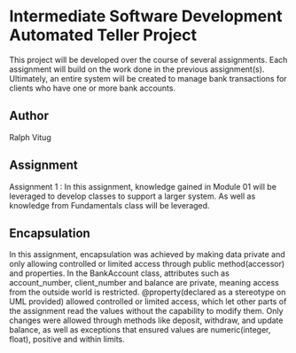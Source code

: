 # Intermediate Software Development Automated Teller Project
This project will be developed over the course of several assignments.  Each assignment will build on the work done in the previous assignment(s).  Ultimately, an entire system will be created to manage bank transactions for clients who have one or more bank accounts.

## Author
Ralph Vitug

## Assignment
Assignment 1 : In this assignment, knowledge gained in Module 01 will be leveraged to develop classes to support a larger system.
As well as knowledge from Fundamentals class will be leveraged.

## Encapsulation
In this assignment, encapsulation was achieved by making data private and only allowing controlled or limited access through public method(accessor) and properties. In the BankAccount class, attributes such as account_number, client_number and balance are private, meaning access from the outside world is restricted. @property(declared as a stereotype on UML provided) allowed controlled or limited access, which let other parts of the assignment read the values without the capability to modify them. Only changes were allowed through methods like deposit, withdraw, and update balance, as well as exceptions that ensured values are numeric(integer, float), positive and within limits.